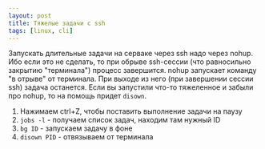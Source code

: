 ```yaml
---
layout: post
title: Тяжелые задачи с ssh
tags: [linux, cli]
---
```

Запускать длительные задачи на серваке через ssh надо через nohup. Ибо если это не сделать, то при обрыве ssh-сессии (что равносильно закрытию "терминала") процесс завершится.
nohup запускает команду "в отрыве" от терминала. При выходе из него (при завершении сессии ssh) задача останется.
Если вы запустили что-то тяжеленное и забыли про nohup, то на помощь придет `disown`.
1. Нажимаем ctrl+Z, чтобы поставить выполнение задачи на паузу
2. `jobs -l`  - получаем список задач, находим там нужный ID
3. `bg ID` - запускаем задачу в фоне
4. `disown PID` - отвязываем от терминала
